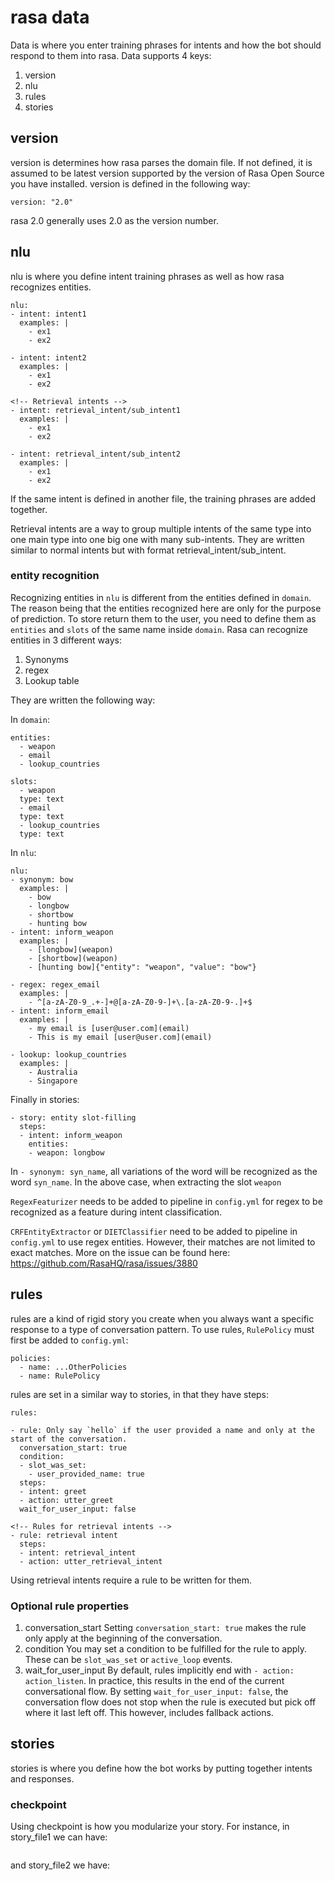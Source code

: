 # rasa data

Data is where you enter training phrases for intents and how the bot should respond to them into rasa. Data supports 4 keys:

1. version
2. nlu
3. rules
4. stories

## version

version is determines how rasa parses the domain file. If not defined, it is assumed to be latest version supported by the version of Rasa Open Source you have installed. version is defined in the following way:

```
version: "2.0"
```

rasa 2.0 generally uses 2.0 as the version number.

## nlu

nlu is where you define intent training phrases as well as how rasa recognizes entities.

```
nlu:
- intent: intent1
  examples: |
    - ex1
    - ex2

- intent: intent2
  examples: |
    - ex1
    - ex2

<!-- Retrieval intents -->
- intent: retrieval_intent/sub_intent1
  examples: |
    - ex1
    - ex2

- intent: retrieval_intent/sub_intent2
  examples: |
    - ex1
    - ex2
```

If the same intent is defined in another file, the training phrases are added together.

Retrieval intents are a way to group multiple intents of the same type into one main type into one big one with many sub-intents. They are written similar to normal intents but with format retrieval_intent/sub_intent.

### entity recognition

Recognizing entities in `nlu` is different from the entities defined in `domain`. The reason being that the entities recognized here are only for the purpose of prediction. To store return them to the user, you need to define them as `entities` and `slots` of the same name inside `domain`. Rasa can recognize entities in 3 different ways:
1. Synonyms
2. regex
3. Lookup table

They are written the following way:

In `domain`:

```
entities:
  - weapon
  - email
  - lookup_countries

slots:
  - weapon
  type: text
  - email
  type: text
  - lookup_countries
  type: text
```

In `nlu`:

```
nlu:
- synonym: bow
  examples: |
    - bow
    - longbow
    - shortbow
    - hunting bow
- intent: inform_weapon
  examples: |
    - [longbow](weapon)
    - [shortbow](weapon)
    - [hunting bow]{"entity": "weapon", "value": "bow"}

- regex: regex_email
  examples: |
    - ^[a-zA-Z0-9_.+-]+@[a-zA-Z0-9-]+\.[a-zA-Z0-9-.]+$
- intent: inform_email
  examples: |
    - my email is [user@user.com](email)
    - This is my email [user@user.com](email)

- lookup: lookup_countries
  examples: |
    - Australia
    - Singapore
```

Finally in stories:

```
- story: entity slot-filling
  steps:
  - intent: inform_weapon
    entities:
    - weapon: longbow
```


In `- synonym: syn_name`, all variations of the word will be recognized as the word `syn_name`. In the above case, when extracting the slot `weapon`

`RegexFeaturizer` needs to be added to pipeline in `config.yml` for regex to be recognized as a feature during intent classification.

`CRFEntityExtractor` or `DIETClassifier` need to be added to pipeline in `config.yml` to use regex entities. However, their matches are not limited to exact matches. More on the issue can be found here: https://github.com/RasaHQ/rasa/issues/3880

## rules

rules are a kind of rigid story you create when you always want a specific response to a type of conversation pattern. To use rules, `RulePolicy` must first be added to `config.yml`:

```
policies:
  - name: ...OtherPolicies
  - name: RulePolicy
```

rules are set in a similar way to stories, in that they have steps:

```
rules:

- rule: Only say `hello` if the user provided a name and only at the start of the conversation.
  conversation_start: true
  condition:
  - slot_was_set:
    - user_provided_name: true
  steps:
  - intent: greet
  - action: utter_greet
  wait_for_user_input: false

<!-- Rules for retrieval intents -->
- rule: retrieval intent
  steps:
  - intent: retrieval_intent
  - action: utter_retrieval_intent
```

Using retrieval intents require a rule to be written for them.

### Optional rule properties

1. conversation_start
Setting `conversation_start: true` makes the rule only apply at the beginning of the conversation.
2. condition
You may set a condition to be fulfilled for the rule to apply. These can be `slot_was_set` or `active_loop` events.
3. wait_for_user_input
By default, rules implicitly end with `- action: action_listen`. In practice, this results in the end of the current conversational flow. By setting `wait_for_user_input: false`, the conversation flow does not stop when the rule is executed but pick off where it last left off. This however, includes fallback actions.

## stories

stories is where you define how the bot works by putting together intents and responses.

### checkpoint

Using checkpoint is how you modularize your story. For instance, in story_file1 we can have:

```

```

and story_file2 we have:

```
```
